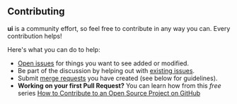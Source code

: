 ## Contributing

**ui** is a community effort, so feel free to contribute in any way you can. Every contribution helps!

Here's what you can do to help:

- [Open issues](https://code.sinthu-und-jonas.de/jsa/baby-monitor/ui/-/issues/new) for things you want to see added or modified.
- Be part of the discussion by helping out with [existing issues](https://code.sinthu-und-jonas.de/jsa/baby-monitor/ui/-/issues).
- Submit [merge requests](https://code.sinthu-und-jonas.de/jsa/baby-monitor/ui/-/merge_requests) you have created (see below for guidelines).
- **Working on your first Pull Request?** You can learn how from this *free* series [How to Contribute to an Open Source Project on GitHub](https://egghead.io/series/how-to-contribute-to-an-open-source-project-on-github)
